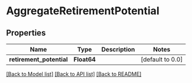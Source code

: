 # AggregateRetirementPotential


## Properties
Name | Type | Description | Notes
------------ | ------------- | ------------- | -------------
**retirement_potential** | **Float64** |  | [default to 0.0]


[[Back to Model list]](../README.md#models) [[Back to API list]](../README.md#api-endpoints) [[Back to README]](../README.md)


